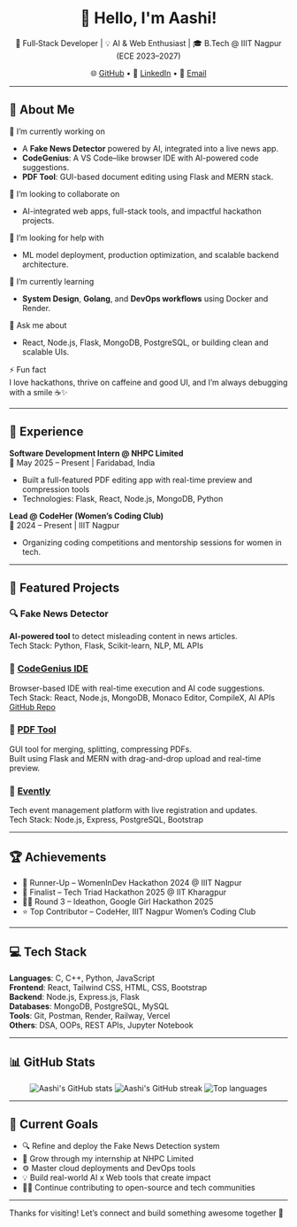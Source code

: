 <h1 align="center">👋 Hello, I'm Aashi!</h1>

<p align="center">
🎯 Full‑Stack Developer | 💡 AI & Web Enthusiast | 🎓 B.Tech @ IIIT Nagpur (ECE 2023–2027)  
</p>

<p align="center">
🌐 <a href="https://github.com/aashiyadav30">GitHub</a> • 💼 <a href="https://www.linkedin.com/in/aashi-yadav-398abb289/">LinkedIn</a> • 📧 <a href="mailto:aashiyadav1330@gmail.com">Email</a>
</p>

---

## 💫 About Me

🔭 I’m currently working on  
- A **Fake News Detector** powered by AI, integrated into a live news app.  
- **CodeGenius**: A VS Code–like browser IDE with AI-powered code suggestions.  
- **PDF Tool**: GUI-based document editing using Flask and MERN stack.

🤝 I’m looking to collaborate on  
- AI-integrated web apps, full-stack tools, and impactful hackathon projects.

🧠 I’m looking for help with  
- ML model deployment, production optimization, and scalable backend architecture.

🌱 I’m currently learning  
- **System Design**, **Golang**, and **DevOps workflows** using Docker and Render.

💬 Ask me about  
- React, Node.js, Flask, MongoDB, PostgreSQL, or building clean and scalable UIs.

⚡ Fun fact  
I love hackathons, thrive on caffeine and good UI, and I’m always debugging with a smile ☕✨

---

## 💼 Experience

**Software Development Intern @ NHPC Limited**  
📍 May 2025 – Present | Faridabad, India  
- Built a full-featured PDF editing app with real-time preview and compression tools  
- Technologies: Flask, React, Node.js, MongoDB, Python

**Lead @ CodeHer (Women’s Coding Club)**  
📍 2024 – Present | IIIT Nagpur  
- Organizing coding competitions and mentorship sessions for women in tech.

---

## 🚀 Featured Projects

### 🔍 Fake News Detector  
**AI-powered tool** to detect misleading content in news articles.  
Tech Stack: Python, Flask, Scikit-learn, NLP, ML APIs

### 🧠 [CodeGenius IDE](https://ide-codegenius.onrender.com/)  
Browser-based IDE with real-time execution and AI code suggestions.  
Tech Stack: React, Node.js, MongoDB, Monaco Editor, CompileX, AI APIs  
[GitHub Repo](https://github.com/aashiyadav30/IDE-codeGenius)

### 📄 [PDF Tool](https://github.com/aashiyadav30/PDF-Tools)  
GUI tool for merging, splitting, compressing PDFs.  
Built using Flask and MERN with drag-and-drop upload and real-time preview.

### 🎉 [Evently](https://github.com/aashiyadav30/evently)  
Tech event management platform with live registration and updates.  
Tech Stack: Node.js, Express, PostgreSQL, Bootstrap

---

## 🏆 Achievements

- 🥈 Runner-Up – WomenInDev Hackathon 2024 @ IIIT Nagpur  
- 🏅 Finalist – Tech Triad Hackathon 2025 @ IIT Kharagpur  
- 👩‍💻 Round 3 – Ideathon, Google Girl Hackathon 2025  
- ⭐ Top Contributor – CodeHer, IIIT Nagpur Women’s Coding Club

---

## 💻 Tech Stack

**Languages**: C, C++, Python, JavaScript  
**Frontend**: React, Tailwind CSS, HTML, CSS, Bootstrap  
**Backend**: Node.js, Express.js, Flask  
**Databases**: MongoDB, PostgreSQL, MySQL  
**Tools**: Git, Postman, Render, Railway, Vercel  
**Others**: DSA, OOPs, REST APIs, Jupyter Notebook

---

## 📊 GitHub Stats

<p align="center">
  <img src="https://github-readme-stats.vercel.app/api?username=aashiyadav30&show_icons=true&theme=radical" alt="Aashi's GitHub stats" />
  <img src="https://github-readme-streak-stats.herokuapp.com/?user=aashiyadav30&theme=radical" alt="Aashi's GitHub streak" />
  <img src="https://github-readme-stats.vercel.app/api/top-langs/?username=aashiyadav30&layout=compact&theme=radical" alt="Top languages" />
</p>

---

## 🎯 Current Goals

- 🔍 Refine and deploy the Fake News Detection system  
- 💼 Grow through my internship at NHPC Limited  
- ⚙️ Master cloud deployments and DevOps tools  
- 💡 Build real-world AI x Web tools that create impact  
- 👩‍💻 Continue contributing to open-source and tech communities

---

Thanks for visiting! Let’s connect and build something awesome together 🚀  
